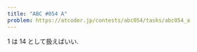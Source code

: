 ```yaml
---
title: "ABC #054 A"
problem: https://atcoder.jp/contests/abc054/tasks/abc054_a
---
```

1 は 14 として扱えばいい.
